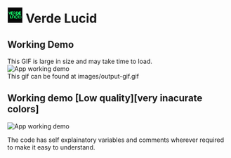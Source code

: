 # <img src="Verde-Lucid/Assets.xcassets/AppIcon.appiconset/iTunesArtwork-1024.png" width="35" height="35"> Verde Lucid


## Working Demo
This GIF is large in size and may take time to load.<br>
<img src="images/output-gif.gif" alt="App working demo" height="300">
<br>
This gif can be found at images/output-gif.gif

## Working demo [Low quality][very inacurate colors]
<img src="images/lowquality.gif" alt="App working demo" height="300">


The code has self explainatory variables and comments wherever required to make it easy to understand.